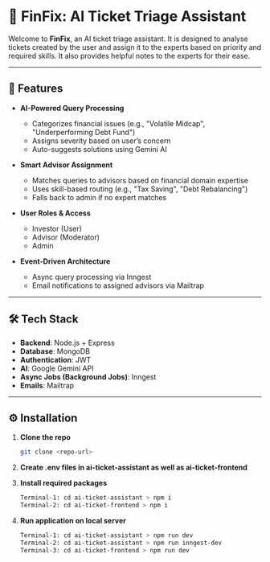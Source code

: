 # 💸 FinFix: AI Ticket Triage Assistant

Welcome to **FinFix**, an AI ticket triage assistant. It is designed to analyse tickets created by the user and assign it to the experts based on priority and required skills. It also provides helpful notes to the experts for their ease.

---

## 🚀 Features

- **AI-Powered Query Processing**
  - Categorizes financial issues (e.g., "Volatile Midcap", "Underperforming Debt Fund")
  - Assigns severity based on user’s concern
  - Auto-suggests solutions using Gemini AI

- **Smart Advisor Assignment**
  - Matches queries to advisors based on financial domain expertise
  - Uses skill-based routing (e.g., "Tax Saving", "Debt Rebalancing")
  - Falls back to admin if no expert matches

- **User Roles & Access**
  - Investor (User)
  - Advisor (Moderator)
  - Admin

- **Event-Driven Architecture**
  - Async query processing via Inngest
  - Email notifications to assigned advisors via Mailtrap

---

## 🛠️ Tech Stack

- **Backend**: Node.js + Express  
- **Database**: MongoDB  
- **Authentication**: JWT  
- **AI**: Google Gemini API  
- **Async Jobs (Background Jobs)**: Inngest  
- **Emails**: Mailtrap  

---

## ⚙️ Installation

1. **Clone the repo**  
   ```bash
   git clone <repo-url>

2. **Create .env files in ai-ticket-assistant as well as ai-ticket-frontend**

3. **Install required packages**
   ```bash
   Terminal-1: cd ai-ticket-assistant > npm i
   Terminal-2: cd ai-ticket-frontend > npm i

4. **Run application on local server**
   ```bash
   Terminal-1: cd ai-ticket-assistant > npm run dev
   Terminal-2: cd ai-ticket-assistant > npm run inngest-dev
   Terminal-3: cd ai-ticket-frontend > npm run dev